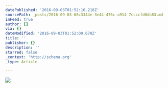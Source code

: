 ```yaml
---
datePublished: '2016-09-03T01:52:10.216Z'
sourcePath: _posts/2016-09-03-68c3344e-3e44-476c-a914-7ccccfd0db83.md
inFeed: true
author: []
via: {}
dateModified: '2016-09-03T01:52:09.670Z'
title: ''
publisher: {}
description: ''
starred: false
_context: 'http://schema.org'
_type: Article

---
```

![](https://the-grid-user-content.s3-us-west-2.amazonaws.com/acc268d5-2558-472b-b7dc-47a8c13121a5.jpg)